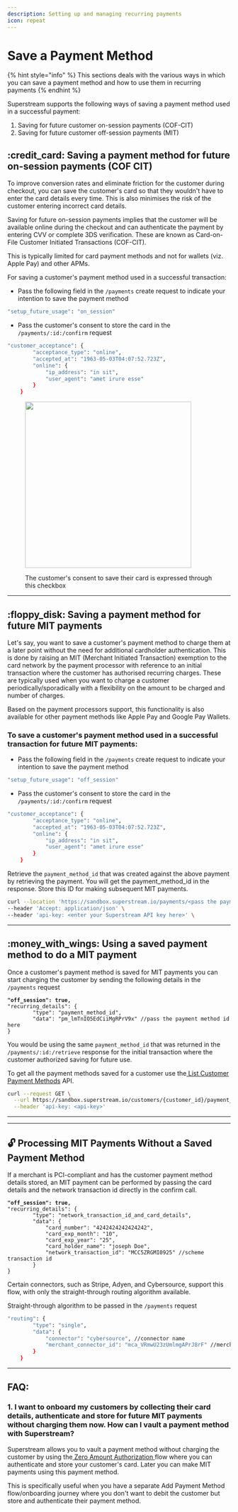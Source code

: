```yaml
---
description: Setting up and managing recurring payments
icon: repeat
---
```


# Save a Payment Method

{% hint style="info" %}
This sections deals with the various ways in which you can save a payment method and how to use them in recurring payments
{% endhint %}

Superstream supports the following ways of saving a payment method used in a successful payment:

1. Saving for future customer on-session payments (COF-CIT)
2. Saving for future customer off-session payments (MIT)

## :credit\_card: Saving a payment method for future on-session payments (COF CIT)

To improve conversion rates and eliminate friction for the customer during checkout, you can save the customer's card so that they wouldn't have to enter the card details every time. This is also minimises the risk of the customer entering incorrect card details.

Saving for future on-session payments implies that the customer will be available online during the checkout and can authenticate the payment by entering CVV or complete 3DS verification. These are known as Card-on-File Customer Initiated Transactions (COF-CIT).

This is typically limited for card payment methods and not for wallets (viz. Apple Pay) and other APMs.

For saving a customer's payment method used in a successful transaction:

* Pass the following field in the `/payments` create request to indicate your intention to save the payment method

```bash
"setup_future_usage": "on_session"
```

* Pass the customer's consent to store the card in the `/payments/:id:/confirm` request

```bash
"customer_acceptance": {
        "acceptance_type": "online",
        "accepted_at": "1963-05-03T04:07:52.723Z",
        "online": {
            "ip_address": "in sit",
            "user_agent": "amet irure esse"
        }
    }
```

<figure><img src="../../../.gitbook/assets/Screenshot 2024-04-18 at 12.49.35 PM.png" alt="" width="375"><figcaption><p>The customer's consent to save their card is expressed through this checkbox</p></figcaption></figure>

***

## :floppy\_disk: Saving a payment method for future MIT payments

Let's say, you want to save a customer's payment method to charge them at a later point without the need for additional cardholder authentication. This is done by raising an MIT (Merchant Initiated Transaction) exemption to the card network by the payment processor with reference to an initial transaction where the customer has authorised recurring charges. These are typically used when you want to charge a customer periodically/sporadically with a flexibility on the amount to be charged and number of charges.

Based on the payment processors support, this functionality is also available for other payment methods like Apple Pay and Google Pay Wallets.

### To save a customer's payment method used in a successful transaction for future MIT payments:

* Pass the following field in the `/payments` create request to indicate your intention to save the payment method

```bash
"setup_future_usage": "off_session"
```

* Pass the customer's consent to store the card in the `/payments/:id:/confirm` request

```bash
"customer_acceptance": {
        "acceptance_type": "online",
        "accepted_at": "1963-05-03T04:07:52.723Z",
        "online": {
            "ip_address": "in sit",
            "user_agent": "amet irure esse"
        }
    }
```

Retrieve the `payment_method_id` that was created against the above payment by retrieving the payment. You will get the payment\_method\_id in the response. Store this ID for making subsequent MIT payments.

```bash
curl --location 'https://sandbox.superstream.io/payments/<pass the payment_id>' \
--header 'Accept: application/json' \
--header 'api-key: <enter your Superstream API key here>' \
```

***

## :money\_with\_wings: Using a saved payment method to do a MIT payment

Once a customer's payment method is saved for MIT payments you can start charging the customer by sending the following details in the `/payments` request

<pre class="language-bash"><code class="lang-bash"><strong>"off_session": true,
</strong>"recurring_details": {
        "type": "payment_method_id",
        "data": "pm_lmTnIO5EdCiiMgRPrV9x" //pass the payment method id here
}
</code></pre>

You would be using the same `payment_method_id` that was returned in the `/payments/:id:/retrieve` response for the initial transaction where the customer authorized saving for future use.

To get all the payment methods saved for a customer use the[ List Customer Payment Methods](https://app.theneo.io/paynet/superstream/customers/payment_methods/list-customer-saved-payment-methods-for-a-payment) API.

```bash
curl --request GET \
  --url https://sandbox.superstream.io/customers/{customer_id}/payment_methods \
  --header 'api-key: <api-key>'
```

***

***

## 🔓 Processing MIT Payments Without a Saved Payment Method

If a merchant is PCI-compliant and has the customer payment method details stored, an MIT payment can be performed by passing the card details and the network transaction id directly in the confirm call.

<pre class="language-bash"><code class="lang-bash"><strong>"off_session": true,
</strong>"recurring_details": {
        "type": "network_transaction_id_and_card_details",
        "data": {
            "card_number": "4242424242424242",
            "card_exp_month": "10",
            "card_exp_year": "25",
            "card_holder_name": "joseph Doe",
            "network_transaction_id": "MCC5ZRGMI0925" //scheme transaction id
        }
}
</code></pre>

Certain connectors, such as Stripe, Adyen, and Cybersource, support this flow, with only the straight-through routing algorithm available.

Straight-through algorithm to be passed in the `/payments` request

```bash
"routing": {
        "type": "single",
        "data": {
            "connector": "cybersource", //connector name
            "merchant_connector_id": "mca_VRmwU23zUmlmgAPrJ8rF" //merchant connector id
        }
    }
```

***

## FAQ:

### **1. I want to onboard my customers by collecting their card details, authenticate and store for future MIT payments without charging them now. How can I vault a payment method with Superstream?**

Superstream allows you to vault a payment method without charging the customer by using the[ Zero Amount Authorization ](../subscriptions/zero-amount-authorization-1.md)flow where you can authenticate and store your customer's card. Later you can make MIT payments using this payment method.

This is specifically useful when you have a separate Add Payment Method flow/onboarding journey where you don't want to debit the customer but store and authenticate their payment method.
